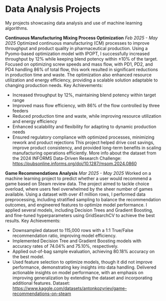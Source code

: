 # Data Analysis Projects
My projects showcasing data analysis and use of machine learning algorithms.

**Continuous Manufacturing Mixing Process Optimization** 
_Feb 2025 - May 2025_
Optimized continuous manufacturing (CM) processes to improve throughput and product quality in pharmaceutical production. Using a Pyomo-based optimization model with IPOPT, I successfully increased throughput by 12% while keeping blend potency within ±10% of the target. Focused on optimizing screw speeds and mass flow, with PD1, PD2, and PD4 handling 86% of total flow, this work resulted in significant reductions in production time and waste. The optimization also enhanced resource utilization and energy efficiency, providing a scalable solution adaptable to changing production needs.
Key Achievements:
* Increased throughput by 12%, maintaining blend potency within target range
* Improved mass flow efficiency, with 86% of the flow controlled by three feeders
* Reduced production time and waste, while improving resource utilization and energy efficiency
* Enhanced scalability and flexibility for adapting to dynamic production needs
* Ensured regulatory compliance with optimized processes, minimizing rework and product rejections
This project helped drive cost savings, improve product consistency, and provided long-term benefits in scaling manufacturing operations efficiently.
More info about the dataset from the 2024 INFORMS Data-Driven Research Challenge: https://pubsonline.informs.org/doi/10.1287/msom.2024.0860

**Game Recommendations Analysis**
_Mar 2025 - May 2025_
Worked on a machine learning project to predict whether a user would recommend a game based on Steam review data. The project aimed to tackle choice overload, where users feel overwhelmed by the sheer number of games available. Using a dataset with over 41 million rows, I performed data preprocessing, including stratified sampling to balance the recommendation outcomes, and engineered features to optimize model performance. I applied several models, including Decision Trees and Gradient Boosting, and fine-tuned hyperparameters using GridSearchCV to achieve the best results.
Key Achievements:
* Downsampled dataset to 115,000 rows with a 1:1 True/False recommendation ratio, improving model efficiency.
* Implemented Decision Tree and Gradient Boosting models with accuracy rates of 74.04% and 75.10%, respectively.
* Applied out-of-bag sample evaluation, achieving 80.18% accuracy on the best model.
* Used feature selection to optimize models, though it did not improve performance, demonstrating key insights into data handling.
Delivered actionable insights on model performance, with an emphasis on improving generalization by extending the dataset and incorporating additional features.
Dataset: https://www.kaggle.com/datasets/antonkozyriev/game-recommendations-on-steam

